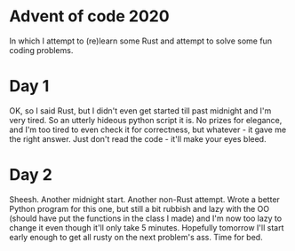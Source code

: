 # Advent of code 2020
In which I attempt to (re)learn some Rust and attempt to solve some fun coding problems.

# Day 1
OK, so I said Rust, but I didn't even get started till past midnight and I'm very tired. So an utterly hideous python script it is. No prizes for elegance, and I'm too tired to even check it for correctness, but whatever - it gave me the right answer. Just don't read the code - it'll make your eyes bleed.

# Day 2
Sheesh. Another midnight start. Another non-Rust attempt. Wrote a better Python program for this one, but still a bit rubbish and lazy with the OO (should have put the functions in the class I made) and I'm now too lazy to change it even though it'll only take 5 minutes. Hopefully tomorrow I'll start early enough to get all rusty on the next problem's ass. Time for bed. 
